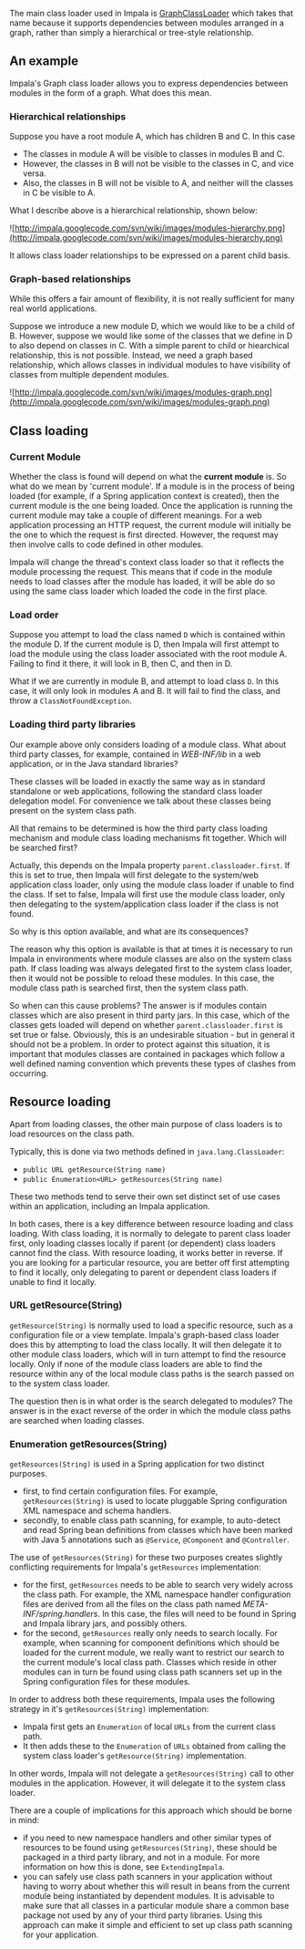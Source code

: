 The main class loader used in Impala is [GraphClassLoader](http://impala.googlecode.com/svn/trunk/impala/impala-core/src/org/impalaframework/classloader/graph/GraphClassLoader.java)
which takes that name because it supports dependencies between modules arranged in a graph, rather than simply a hierarchical or tree-style relationship.

## An example ##

Impala's Graph class loader allows you to express dependencies between modules in the form of a graph. What does this mean.

### Hierarchical relationships ###

Suppose you have a root module A, which has children B and C. In this case
  * The classes in module A will be visible to classes in modules B and C.
  * However, the classes in B will not be visible to the classes in C, and vice versa.
  * Also, the classes in B will not be visible to A, and neither will the classes in C be visible to A.

What I describe above is a hierarchical relationship, shown below:

![http://impala.googlecode.com/svn/wiki/images/modules-hierarchy.png](http://impala.googlecode.com/svn/wiki/images/modules-hierarchy.png)

It allows class loader relationships to be expressed on a parent child basis.

### Graph-based relationships ###

While this offers a fair amount of flexibility, it is not really sufficient for many real world applications.

Suppose we introduce a new module D, which we would like to be a child of B. However, suppose we would like
some of the classes that we define in D to also depend on classes in C. With a simple parent to child or hiearchical relationship,
this is not possible. Instead, we need a graph based relationship, which allows classes in individual modules to have
visibility of classes from multiple dependent modules.

![http://impala.googlecode.com/svn/wiki/images/modules-graph.png](http://impala.googlecode.com/svn/wiki/images/modules-graph.png)

## Class loading ##

### Current Module ###

Whether the class is found will depend on what the **current module** is. So what do we mean by 'current module'. If a module is in the process of being
loaded (for example, if a Spring application context is created), then the current module is the one being loaded. Once the application is running
the current module may take a couple of different meanings. For a web application processing an HTTP request, the current module will initially be the
one to which the request is first directed. However, the request may then involve calls to code defined in other modules.

Impala will change the thread's context class loader so that it reflects the module processing the request. This means that if code in the
module needs to load classes after the module has loaded, it will be able do so using the same class loader which loaded the code in the first place.

### Load order ###

Suppose you attempt to load the class named `D` which is contained within the module D. If the current module is D, then Impala
will first attempt to load the module using the class loader associated with the root module A.
Failing to find it there, it will look in B, then C, and then in D.

What if we are currently in module B, and attempt to load class `D`. In this case, it will only look in modules A and B.
It will fail to find the class, and throw a `ClassNotFoundException`.

### Loading third party libraries ###

Our example above only considers loading of a module class. What about third party classes, for example, contained in _WEB-INF/lib_ in a web
application, or in the Java standard libraries?

These classes will be loaded in exactly the same way as in standard standalone or web applications, following the standard class loader
delegation model. For convenience we talk about these classes being present on the system class path.

All that remains to be determined is how the third party class loading mechanism and module class loading mechanisms fit together.
Which will be searched first?

Actually, this depends on the Impala property `parent.classloader.first`. If this is set to true, then Impala will first delegate to the system/web application
class loader, only using the module class loader if unable to find the class. If set to false, Impala will first use the module class loader, only then delegating
to the system/application class loader if the class is not found.

So why is this option available, and what are its consequences?

The reason why this option is available is that at times it is necessary to run Impala in environments where module classes are also on the system class path. If class loading was always delegated first to the system class loader, then it would not be possible to reload these modules. In this case, the module class path is searched first, then the system class path.

So when can this cause problems? The answer is if modules contain classes which are also present in third party jars. In this case, which of the classes gets loaded will depend on whether `parent.classloader.first` is set true or false. Obviously, this is an undesirable situation - but in general it should not be a problem. In order to protect against this situation, it is important that modules classes are contained in packages which follow a well defined naming convention which prevents these types of clashes from occurring.

## Resource loading ##

Apart from loading classes, the other main purpose of class loaders is to load resources on the class path.

Typically, this is done via two methods defined in `java.lang.ClassLoader`:
  * `public URL getResource(String name)`
  * `public Enumeration<URL> getResources(String name)`

These two methods tend to serve their own set distinct set of use cases within an application, including an Impala application.

In both cases, there is a key difference between resource loading and class loading. With class loading, it is normally to
delegate to parent class loader first, only loading classes locally if parent (or dependent) class loaders cannot find the class.
With resource loading, it works better in reverse. If you are looking for a particular resource, you are better off first attempting to
find it locally, only delegating to parent or dependent class loaders if unable to find it locally.

### URL getResource(String) ###

`getResource(String)` is normally used to load a specific resource, such as a configuration file or a view template.
Impala's graph-based class loader does this by attempting to load the class locally. It will then delegate it to other module class loaders,
which will in turn attempt to find the resource locally. Only if none of the module class loaders are able to find the resource within
any of the local module class paths is the search passed on to the system class loader.

The question then is in what order is the search delegated to modules? The answer is in the exact reverse of the order in which
the module class paths are searched when loading classes.

### Enumeration getResources(String) ###

`getResources(String)` is used in a Spring application for two distinct purposes.
  * first, to find certain configuration files. For example, `getResources(String)` is used to locate pluggable Spring configuration XML namespace and schema handlers.
  * secondly, to enable class path scanning, for example, to auto-detect and read Spring bean definitions from classes which have been marked with Java 5 annotations such as `@Service`, `@Component` and `@Controller`.

The use of `getResources(String)` for these two purposes creates slightly conflicting requirements for Impala's `getResources` implementation:
  * for the first, `getResources` needs to be able to search very widely across the class path. For example, the XML namespace handler configuration files are derived from all the files on the class path named _META-INF/spring.handlers_. In this case, the files will need to be found in Spring and Impala library jars, and possibly others.
  * for the second, `getResources` really only needs to search locally. For example, when scanning for component definitions which should be loaded for the current module, we really want to restrict our search to the current module's local class path. Classes which reside in other modules can in turn be found using class path scanners set up in the Spring configuration files for these modules.

In order to address both these requirements, Impala uses the following strategy in it's `getResources(String)` implementation:
  * Impala first gets an `Enumeration` of local `URLs` from the current class path.
  * It then adds these to the `Enumeration` of `URLs` obtained from calling the system class loader's `getResource(String)` implementation.

In other words, Impala will not delegate a `getResources(String)` call to other modules in the application. However, it will delegate it to
the system class loader.

There are a couple of implications for this approach which should be borne in mind:
  * if you need to new namespace handlers and other similar types of resources to be found using `getResources(String)`, these should be packaged in a third party library, and not in a module. For more information on how this is done, see `ExtendingImpala`.
  * you can safely use class path scanners in your application without having to worry about whether this will result in beans from the current module being instantiated by dependent modules. It is advisable to make sure that all classes in a particular module share a common base package not used by any of your third party libraries. Using this approach can make it simple and efficient to set up class path scanning for your application.



